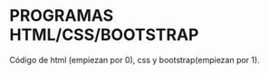 # PROGRAMAS HTML/CSS/BOOTSTRAP

Código de html (empiezan por 0), css y bootstrap(empiezan por 1).


